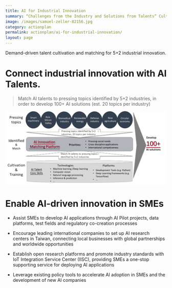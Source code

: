 ```yaml
---
title: AI for Industrial Innovation
summary: “Challenges from the Industry and Solutions from Talents” Cultivate Talents for Applications in New AI Era at：[news](https://ai.taiwan.gov.tw/news/challenges-from-the-industry-and-solutions-from-talents-cultivate-talents-for-applications-in-new-ai-era/)
image: /images/samuel-zeller-82156.jpg
category: actionplan
permalink: actionplan/ai-for-industrial-innovation/
layout: page
---
```

Demand-driven talent cultivation and matching for 5+2 industrial innovation.
# Connect industrial innovation with AI Talents.

> Match AI talents to pressing topics identified by 5+2 industries, in order to develop 100+ AI solutions (est. 20 topics per industry)


![5+2](/images/5+2.png)


# Enable AI-driven innovation in SMEs

* Assist SMEs to develop AI applications through AI Pilot projects, data platforms, test fields and regulatory co-creation processes

* Encourage leading international companies to set up AI research centers in Taiwan, connecting local businesses with global partnerships and worldwide opportunities

* Establish open research platforms and promote industry standards with IoT Integration Service Center (IISC), providing SMEs a one-stop supporting service for deploying AI applications

* Leverage existing policy tools to accelerate AI adoption in SMEs and the development of new AI companies
